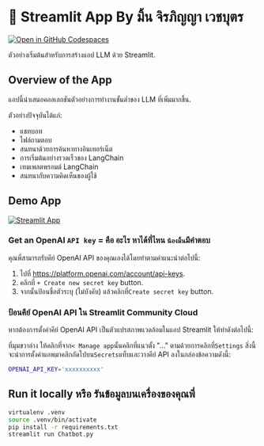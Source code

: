 # 🎈 Streamlit App By มิ้น จิรภิญญา เวชบุตร

[![Open in GitHub Codespaces](https://github.com/codespaces/badge.svg)](https://codespaces.new/streamlit/llm-examples?quickstart=1)

ตัวอย่างเริ่มต้นสำหรับการสร้างแอป LLM ด้วย Streamlit.

## Overview of the App

แอปนี้นำเสนอคอลเลกชันตัวอย่างการทำงานขั้นต่ำของ LLM ที่เพิ่มมากขึ้น.

ตัวอย่างปัจจุบันได้แก่:

- แชทบอท
- ไฟล์ถามตอบ
- สนทนาด้วยการค้นหาทางอินเทอร์เน็ต
- การเริ่มต้นอย่างรวดเร็วของ LangChain
- เทมเพลตพรอมต์ LangChain
- สนทนากับความคิดเห็นของผู้ใช้

## Demo App

[![Streamlit App](https://static.streamlit.io/badges/streamlit_badge_black_white.svg)](https://llm-examples.streamlit.app/)

### Get an OpenAI `API key` = คือ อะไร หาได้ที่ไหน ` น้องมิ้น `มีคำตอบ

คุณพี่สามารถรับคีย์ OpenAI API ของคุณเองได้โดยทำตามคำแนะนำต่อไปนี้:

1. ไปที่ https://platform.openai.com/account/api-keys.
2.  คลิกที่ `+ Create new secret key` button.
3. จากนั้นป้อนชื่อตัวระบุ (ไม่บังคับ) แล้วคลิกที่`Create secret key` button.

### ป้อนคีย์ OpenAI API ใน Streamlit Community Cloud

หากต้องการตั้งค่าคีย์ OpenAI API เป็นตัวแปรสภาพแวดล้อมในแอป Streamlit ให้ทำดังต่อไปนี้:

ที่มุมขวาล่าง ให้คลิกที่จาก`< Manage app`นั้นคลิกที่แนวตั้ง "..." ตามด้วยการคลิกที่`Settings`
สิ่งนี้จะนำการตั้งค่าแอพมาคลิกถัดไปบน`Secrets`แท็บและวางคีย์ API ลงในกล่องข้อความดังนี้:

```sh
OPENAI_API_KEY='xxxxxxxxxx'
```

## Run it locally หรือ รันข้อมูลบนเครื่องของคุณพี่

```sh
virtualenv .venv
source .venv/bin/activate
pip install -r requirements.txt
streamlit run Chatbot.py
```
